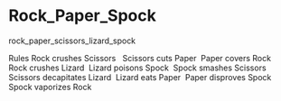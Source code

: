 # Rock_Paper_Spock
rock_paper_scissors_lizard_spock

Rules
Rock crushes Scissors   
Scissors cuts Paper  
Paper covers Rock  
Rock crushes Lizard  
Lizard poisons Spock  
Spock smashes Scissors  
Scissors decapitates Lizard  
Lizard eats Paper  
Paper disproves Spock  
Spock vaporizes Rock  

